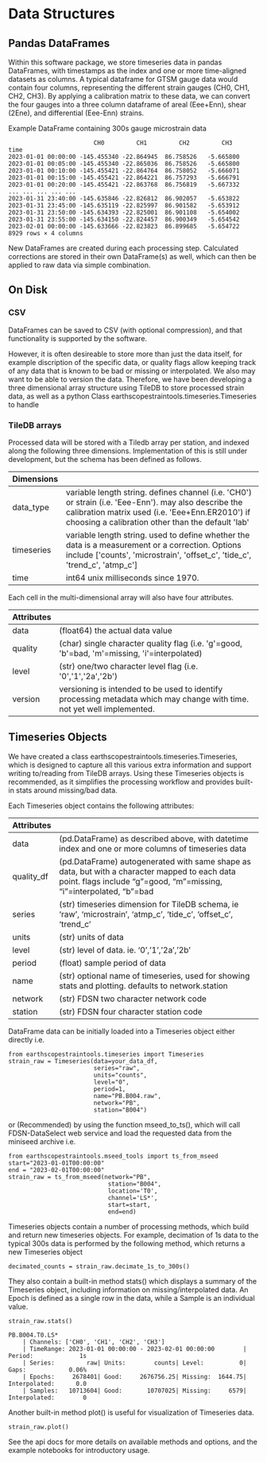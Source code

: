 # Data Structures

## Pandas DataFrames
Within this software package, we store timeseries data in pandas DataFrames, with timestamps as the index and one or more time-aligned datasets as columns.  A typical dataframe for GTSM gauge data would contain four columns, representing the different strain gauges (CH0, CH1, CH2, CH3).  By applying a calibration matrix to these data, we can convert the four gauges into a three column dataframe of areal (Eee+Enn), shear (2Ene), and differential (Eee-Enn) strains.  

Example DataFrame containing 300s gauge microstrain data
```
	                    CH0	        CH1	        CH2	        CH3
time				
2023-01-01 00:00:00	-145.455340	-22.864945	86.758526	-5.665800
2023-01-01 00:05:00	-145.455340	-22.865036	86.758526	-5.665800
2023-01-01 00:10:00	-145.455421	-22.864764	86.758052	-5.666071
2023-01-01 00:15:00	-145.455421	-22.864221	86.757293	-5.666791
2023-01-01 00:20:00	-145.455421	-22.863768	86.756819	-5.667332
...	...	...	...	...
2023-01-31 23:40:00	-145.635846	-22.826812	86.902057	-5.653822
2023-01-31 23:45:00	-145.635119	-22.825997	86.901582	-5.653912
2023-01-31 23:50:00	-145.634393	-22.825001	86.901108	-5.654002
2023-01-31 23:55:00	-145.634150	-22.824457	86.900349	-5.654542
2023-02-01 00:00:00	-145.633666	-22.823823	86.899685	-5.654722
8929 rows × 4 columns
```
New DataFrames are created during each processing step.  Calculated corrections are stored in their own DataFrame(s) as well, which can then be applied to raw data via simple combination.


## On Disk

### CSV
DataFrames can be saved to CSV (with optional compression), and that functionality is supported by the software. 

However, it is often desireable to store more than just the data itself, for example discription of the specific data, or quality flags allow keeping track of any data that is known to be bad or missing or interpolated.  We also may want to be able to version the data. Therefore, we have been developing a three dimensional array structure using TileDB to store processed strain data, as well as a python Class earthscopestraintools.timeseries.Timeseries to handle

### TileDB arrays
   

Processed data will be stored with a Tiledb array per station, and indexed along the following three dimensions.  Implementation of this is still under development, but the schema has been defined as follows.

| Dimensions | |
| --- | --- |
| data_type | variable length string. defines channel (i.e. 'CH0') or strain (i.e. 'Eee-Enn').  may also describe the calibration matrix used (i.e. 'Eee+Enn.ER2010') if choosing a calibration other than the default 'lab' |
| timeseries | variable length string. used to define whether the data is a measurement or a correction.  Options include ['counts', 'microstrain', 'offset_c', 'tide_c', 'trend_c', 'atmp_c'] |
| time | int64 unix milliseconds since 1970. |

Each cell in the multi-dimensional array will also have four attributes.

| Attributes | |
| --- | --- |
| data | (float64) the actual data value |
| quality | (char) single character quality flag (i.e. 'g'=good, 'b'=bad, 'm'=missing, 'i'=interpolated) |
| level | (str) one/two character level flag (i.e. '0','1','2a','2b') |
| version | versioning is intended to be used to identify processing metadata which may change with time.  not yet well implemented. |


## Timeseries Objects

We have created a class earthscopestraintools.timeseries.Timeseries, which is designed to capture all this various extra information and support writing to/reading from TileDB arrays.  Using these Timeseries objects is recommended, as it simplifies the processing workflow and provides built-in stats around missing/bad data.  

Each Timeseries object contains the following attributes:

| Attributes | |
| --- | --- |
| data | (pd.DataFrame) as described above, with datetime index and one or more columns of timeseries data |
| quality_df | (pd.DataFrame) autogenerated with same shape as data, but with a character mapped to each data point. flags include “g”=good, “m”=missing, “i”=interpolated, “b”=bad |
| series | (str) timeseries dimension for TileDB schema, ie ‘raw’, ‘microstrain’, ‘atmp_c’, ‘tide_c’, ‘offset_c’, ‘trend_c’ |
| units | (str) units of data |
| level | (str) level of data. ie. ‘0’,’1’,’2a’,’2b’ |
| period | (float) sample period of data |
| name | (str) optional name of timeseries, used for showing stats and plotting. defaults to network.station |
| network | (str) FDSN two character network code |
| station | (str) FDSN four character station code |


DataFrame data can be initially loaded into a Timeseries object either directly i.e.
```
from earthscopestraintools.timeseries import Timeseries
strain_raw = Timeseries(data=your_data_df, 
                        series="raw",
                        units="counts",
                        level="0",
                        period=1,
                        name="PB.B004.raw",
                        network="PB",
                        station="B004")
```
or (Recommended) by using the function mseed_to_ts(), which will call FDSN-DataSelect web service and load the requested data from the miniseed archive i.e.
```
from earthscopestraintools.mseed_tools import ts_from_mseed
start="2023-01-01T00:00:00"
end = "2023-02-01T00:00:00"
strain_raw = ts_from_mseed(network="PB",
                            station="B004",
                            location='T0',
                            channel='LS*', 
                            start=start, 
                            end=end)

```
Timeseries objects contain a number of processing methods, which build and return new timeseries objects.  For example, decimation of 1s data to the typical 300s data is performed by the following method, which returns a new Timeseries object
```
decimated_counts = strain_raw.decimate_1s_to_300s()
```
They also contain a built-in method stats() which displays a summary of the Timeseries object, including information on missing/interpolated data.  An Epoch is defined as a single row in the data, while a Sample is an individual value.
```
strain_raw.stats()
```
```
PB.B004.T0.LS*
    | Channels: ['CH0', 'CH1', 'CH2', 'CH3']
    | TimeRange: 2023-01-01 00:00:00 - 2023-02-01 00:00:00        | Period:             1s
    | Series:         raw| Units:        counts| Level:          0| Gaps:            0.06%
    | Epochs:     2678401| Good:     2676756.25| Missing:  1644.75| Interpolated:      0.0
    | Samples:   10713604| Good:       10707025| Missing:     6579| Interpolated:        0
```
Another built-in method plot() is useful for visualization of Timeseries data.  
```
strain_raw.plot()
```
See the api docs for more details on available methods and options, and the example notebooks for introductory usage.